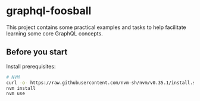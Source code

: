 # graphql-foosball

This project contains some practical examples and tasks to help facilitate learning some core GraphQL concepts.

## Before you start

Install prerequisites:

```sh
# NVM
curl -o- https://raw.githubusercontent.com/nvm-sh/nvm/v0.35.1/install.sh | bash
nvm install
nvm use
```
